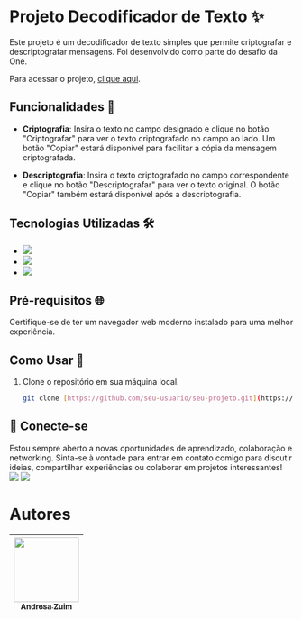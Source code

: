 # Projeto Decodificador de Texto ✨

Este projeto é um decodificador de texto simples que permite criptografar e descriptografar mensagens. Foi desenvolvido como parte do desafio da One.

Para acessar o projeto, [clique aqui](https://andresazuim.github.io/decodificador/).

## Funcionalidades 🚀

- **Criptografia**: Insira o texto no campo designado e clique no botão "Criptografar" para ver o texto criptografado no campo ao lado. Um botão "Copiar" estará disponível para facilitar a cópia da mensagem criptografada.

- **Descriptografia**: Insira o texto criptografado no campo correspondente e clique no botão "Descriptografar" para ver o texto original. O botão "Copiar" também estará disponível após a descriptografia.

## Tecnologias Utilizadas 🛠️

- <img loading="lazy" src="https://img.shields.io/badge/CSS3-1572B6?style=for-the-badge&logo=css3&logoColor=white" target="_blank">
- <img loading="lazy" src="https://img.shields.io/badge/HTML5-E34F26?style=for-the-badge&logo=html5&logoColor=white" target="_blank">
- <img loading="lazy" src="https://img.shields.io/badge/JavaScript-323330?style=for-the-badge&logo=javascript&logoColor=F7DF1E" target="_blank">

## Pré-requisitos 🌐

Certifique-se de ter um navegador web moderno instalado para uma melhor experiência.

## Como Usar 🌈

1. Clone o repositório em sua máquina local.
   ```bash
   git clone [https://github.com/seu-usuario/seu-projeto.git](https://github.com/andresazuim/decodificador.git)

## 🤝 Conecte-se
Estou sempre aberto a novas oportunidades de aprendizado, colaboração e networking. Sinta-se à vontade para entrar em contato comigo para discutir ideias, compartilhar experiências ou colaborar em projetos interessantes!
</br>
<a href = "mailto:andresazuim37@gmail.com"><img loading="lazy" src="https://img.shields.io/badge/Gmail-D14836?style=for-the-badge&logo=gmail&logoColor=white" target="_blank"></a>
<a href="https://www.linkedin.com/in/andresa-zuim/" target="_blank"><img loading="lazy" src="https://img.shields.io/badge/-LinkedIn-%230077B5?style=for-the-badge&logo=linkedin&logoColor=white" target="_blank"></a> 

# Autores
| [<img loading="lazy" src="https://avatars.githubusercontent.com/u/105896691?v=4" width=115><br><sub>Andresa Zuim</sub>](https://github.com/andresazuim) |
| :---: | 
